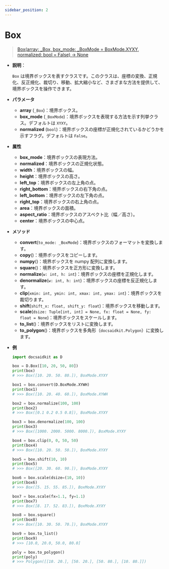 ```yaml
---
sidebar_position: 2
---
```


# Box

> [Box(array: \_Box, box_mode: \_BoxMode = BoxMode.XYXY, normalized: bool = False) -> None](https://github.com/DocsaidLab/DocsaidKit/blob/012540eebaebb2718987dd3ec0f7dcf40f403caa/docsaidkit/structures/boxes.py#L106)

- **説明**：

  `Box` は境界ボックスを表すクラスです。このクラスは、座標の変換、正規化、反正規化、裁切り、移動、拡大縮小など、さまざまな方法を提供して、境界ボックスを操作できます。

- **パラメータ**

  - **array** (`_Box`)：境界ボックス。
  - **box_mode** (`_BoxMode`)：境界ボックスを表現する方法を示す列挙クラス。デフォルトは `XYXY`。
  - **normalized** (`bool`)：境界ボックスの座標が正規化されているかどうかを示すフラグ。デフォルトは `False`。

- **属性**

  - **box_mode**：境界ボックスの表現方法。
  - **normalized**：境界ボックスの正規化状態。
  - **width**：境界ボックスの幅。
  - **height**：境界ボックスの高さ。
  - **left_top**：境界ボックスの左上角の点。
  - **right_bottom**：境界ボックスの右下角の点。
  - **left_bottom**：境界ボックスの左下角の点。
  - **right_top**：境界ボックスの右上角の点。
  - **area**：境界ボックスの面積。
  - **aspect_ratio**：境界ボックスのアスペクト比（幅／高さ）。
  - **center**：境界ボックスの中心点。

- **メソッド**

  - **convert**(`to_mode: _BoxMode`)：境界ボックスのフォーマットを変換します。
  - **copy**()：境界ボックスをコピーします。
  - **numpy**()：境界ボックスを numpy 配列に変換します。
  - **square**()：境界ボックスを正方形に変換します。
  - **normalize**(`w: int, h: int`)：境界ボックスの座標を正規化します。
  - **denormalize**(`w: int, h: int`)：境界ボックスの座標を反正規化します。
  - **clip**(`xmin: int, ymin: int, xmax: int, ymax: int`)：境界ボックスを裁切ります。
  - **shift**(`shift_x: float, shift_y: float`)：境界ボックスを移動します。
  - **scale**(`dsize: Tuple[int, int] = None, fx: float = None, fy: float = None`)：境界ボックスをスケールします。
  - **to_list**()：境界ボックスをリストに変換します。
  - **to_polygon**()：境界ボックスを多角形（`docsaidkit.Polygon`）に変換します。

- **例**

  ```python
  import docsaidkit as D

  box = D.Box([10, 20, 50, 80])
  print(box)
  # >>> Box([10. 20. 50. 80.]), BoxMode.XYXY

  box1 = box.convert(D.BoxMode.XYWH)
  print(box1)
  # >>> Box([10. 20. 40. 60.]), BoxMode.XYWH

  box2 = box.normalize(100, 100)
  print(box2)
  # >>> Box([0.1 0.2 0.5 0.8]), BoxMode.XYXY

  box3 = box.denormalize(100, 100)
  print(box3)
  # >>> Box([1000. 2000. 5000. 8000.]), BoxMode.XYXY

  box4 = box.clip(0, 0, 50, 50)
  print(box4)
  # >>> Box([10. 20. 50. 50.]), BoxMode.XYXY

  box5 = box.shift(10, 10)
  print(box5)
  # >>> Box([20. 30. 60. 90.]), BoxMode.XYXY

  box6 = box.scale(dsize=(10, 10))
  print(box6)
  # >>> Box([5. 15. 55. 85.]), BoxMode.XYXY

  box7 = box.scale(fx=1.1, fy=1.1)
  print(box7)
  # >>> Box([8. 17. 52. 83.]), BoxMode.XYXY

  box8 = box.square()
  print(box8)
  # >>> Box([10. 30. 50. 70.]), BoxMode.XYXY

  box9 = box.to_list()
  print(box9)
  # >>> [10.0, 20.0, 50.0, 80.0]

  poly = box.to_polygon()
  print(poly)
  # >>> Polygon([[10. 20.], [50. 20.], [50. 80.], [10. 80.]])
  ```
